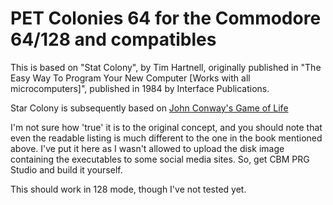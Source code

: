 # PET Colonies 64 for the Commodore 64/128 and compatibles

This is based on "Stat Colony", by Tim Hartnell, originally published in "The Easy Way To Program Your New Computer [Works with all microcomputers]", published in 1984 by Interface Publications.

Star Colony is subsequently based on [John Conway's Game of Life](https://bitstorm.org/gameoflife/ "Game of Life")

I'm not sure how 'true' it is to the original concept, and you should note that even the readable listing is much different to the one in the book mentioned above. I've put it here as I wasn't allowed to upload the disk image containing the executables to some social media sites. So, get CBM PRG Studio and build it yourself.

This should work in 128 mode, though I've not tested yet.
